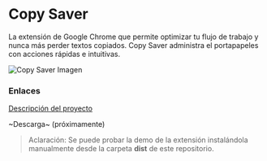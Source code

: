 # Copy Saver

La extensión de Google Chrome que permite optimizar tu flujo de trabajo y nunca más perder textos copiados. Copy Saver administra el portapapeles con acciones rápidas e intuitivas.

![Copy Saver Imagen](https://rdrbux.com.ar/copy-saver-home.a3a2d7cb.jpg)

### Enlaces

[Descripción del proyecto](https://rdrbux.com.ar/copy-saver.html)

~Descarga~ (próximamente)

> Aclaración: Se puede probar la demo de la extensión instalándola manualmente desde la carpeta **dist** de este repositorio.
